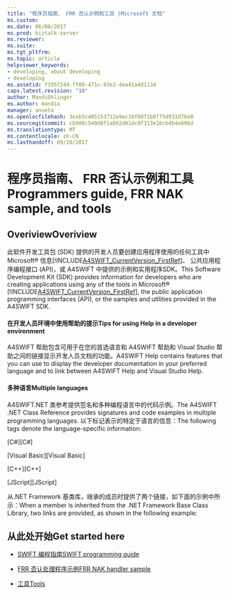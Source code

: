 ```yaml
---
title: "程序员指南、 FRR 否认示例和工具 |Microsoft 文档"
ms.custom: 
ms.date: 06/08/2017
ms.prod: biztalk-server
ms.reviewer: 
ms.suite: 
ms.tgt_pltfrm: 
ms.topic: article
helpviewer_keywords:
- developing, about developing
- developing
ms.assetid: f195724d-ff00-471c-83e2-4ea41a4d1134
caps.latest.revision: "10"
author: MandiOhlinger
ms.author: mandia
manager: anneta
ms.openlocfilehash: 3eab3c405153712a9ec1bf60f1b8ff5d931d76e0
ms.sourcegitcommit: cb908c540d8f1a692d01dc8f313e16cb4b4e696d
ms.translationtype: MT
ms.contentlocale: zh-CN
ms.lasthandoff: 09/20/2017
---
```

# <a name="programmers-guide-frr-nak-sample-and-tools"></a><span data-ttu-id="f357f-102">程序员指南、 FRR 否认示例和工具</span><span class="sxs-lookup"><span data-stu-id="f357f-102">Programmers guide, FRR NAK sample, and tools</span></span>

## <a name="overiview"></a><span data-ttu-id="f357f-103">Overiview</span><span class="sxs-lookup"><span data-stu-id="f357f-103">Overiview</span></span>
<span data-ttu-id="f357f-104">此软件开发工具包 (SDK) 提供的开发人员要创建应用程序使用的任何工具中 Microsoft® 信息[!INCLUDE[A4SWIFT_CurrentVersion_FirstRef](../../includes/a4swift-currentversion-firstref-md.md)]、 公共应用程序编程接口 (API)，或 A4SWIFT 中提供的示例和实用程序SDK。</span><span class="sxs-lookup"><span data-stu-id="f357f-104">This Software Development Kit (SDK) provides information for developers who are creating applications using any of the tools in Microsoft® [!INCLUDE[A4SWIFT_CurrentVersion_FirstRef](../../includes/a4swift-currentversion-firstref-md.md)], the public application programming interfaces (API), or the samples and utilities provided in the A4SWIFT SDK.</span></span>  
  
#### <a name="tips-for-using-help-in-a-developer-environment"></a><span data-ttu-id="f357f-105">在开发人员环境中使用帮助的提示</span><span class="sxs-lookup"><span data-stu-id="f357f-105">Tips for using Help in a developer environment</span></span>
  
 <span data-ttu-id="f357f-106">A4SWIFT 帮助包含可用于在您的首选语言和 A4SWIFT 帮助和 Visual Studio 帮助之间的链接显示开发人员文档的功能。</span><span class="sxs-lookup"><span data-stu-id="f357f-106">A4SWIFT Help contains features that you can use to display the developer documentation in your preferred language and to link between A4SWIFT Help and Visual Studio Help.</span></span>  
  
#### <a name="multiple-languages"></a><span data-ttu-id="f357f-107">多种语言</span><span class="sxs-lookup"><span data-stu-id="f357f-107">Multiple languages</span></span>
  
 <span data-ttu-id="f357f-108">A4SWIFT.NET 类参考提供签名和多种编程语言中的代码示例。</span><span class="sxs-lookup"><span data-stu-id="f357f-108">The A4SWIFT .NET Class Reference provides signatures and code examples in multiple programming languages.</span></span> <span data-ttu-id="f357f-109">以下标记表示的特定于语言的信息：</span><span class="sxs-lookup"><span data-stu-id="f357f-109">The following tags denote the language-specific information:</span></span>  
  
 <span data-ttu-id="f357f-110">[C#]</span><span class="sxs-lookup"><span data-stu-id="f357f-110">[C#]</span></span>  
  
 <span data-ttu-id="f357f-111">[Visual Basic]</span><span class="sxs-lookup"><span data-stu-id="f357f-111">[Visual Basic]</span></span>  
  
 <span data-ttu-id="f357f-112">[C++]</span><span class="sxs-lookup"><span data-stu-id="f357f-112">[C++]</span></span>  
  
 <span data-ttu-id="f357f-113">[JScript]</span><span class="sxs-lookup"><span data-stu-id="f357f-113">[JScript]</span></span>  
  

 <span data-ttu-id="f357f-114">从.NET Framework 基类库，继承的成员时提供了两个链接，如下面的示例中所示：</span><span class="sxs-lookup"><span data-stu-id="f357f-114">When a member is inherited from the .NET Framework Base Class Library, two links are provided, as shown in the following example:</span></span>  
  
## <a name="get-started-here"></a><span data-ttu-id="f357f-115">从此处开始</span><span class="sxs-lookup"><span data-stu-id="f357f-115">Get started here</span></span>
  
-   [<span data-ttu-id="f357f-116">SWIFT 编程指南</span><span class="sxs-lookup"><span data-stu-id="f357f-116">SWIFT programming guide</span></span>](../../adapters-and-accelerators/accelerator-swift/biztalk-accelerator-for-swift-programming-guide.md)
  
-   [<span data-ttu-id="f357f-117">FRR 否认处理程序示例</span><span class="sxs-lookup"><span data-stu-id="f357f-117">FRR NAK handler sample</span></span>](../../adapters-and-accelerators/accelerator-swift/frr-nak-handler-sample.md)
  
-   [<span data-ttu-id="f357f-118">工具</span><span class="sxs-lookup"><span data-stu-id="f357f-118">Tools</span></span>](../../adapters-and-accelerators/accelerator-swift/tools.md)